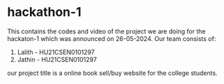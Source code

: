 # hackathon-1
This contains the codes and video of the project we are doing for the hackaton-1 which was announced on 26-05-2024.
Our team consists of:
1. Lalith - HU21CSEN0101297
2. Jathin - HU21CSEN0101297
   
our project title is a online book sell/buy website for the college students.
